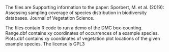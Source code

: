 The files are Supporting information to the paper:
Sporbert, M. et al. (2019): Assessing sampling coverage of species distribution in biodiversity databases. Journal of Vegetation Science. 
 
The files contain R code to run a demo of the DMC box-counting.  
Range.dbf contains xy coordinates of occurrences of a example species.
Plots.dbf contains xy coordinates of vegetation plot locations of the given example species.
The license is GPL3
